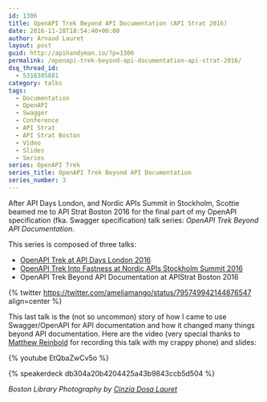```yaml
---
id: 1306
title: OpenAPI Trek Beyond API Documentation (API Strat 2016)
date: 2016-11-28T18:54:40+00:00
author: Arnaud Lauret
layout: post
guid: http://apihandyman.io/?p=1306
permalink: /openapi-trek-beyond-api-documentation-api-strat-2016/
dsq_thread_id:
  - 5316385881
category: talks
tags:
  - Documentation
  - OpenAPI
  - Swagger
  - Conference
  - API Strat
  - API Strat Boston
  - Video
  - Slides
  - Series
series: OpenAPI Trek
series_title: OpenAPI Trek Beyond API Documentation
series_number: 3
---
```

After API Days London, and Nordic APIs Summit in Stockholm, Scottie beamed me to API Strat Boston 2016 for the final part of my OpenAPI specification (fka. Swagger specification) talk series: *OpenAPI Trek Beyond API Documentation*.<!--more-->

This series is composed of three talks:

- [OpenAPI Trek at API Days London 2016](/openapi-trek-api-days-london-2016/)
- [OpenAPI Trek Into Fastness at Nordic APIs Stockholm Summit 2016](/openapi-trek-into-fastness-nordic-apis-summit-2016/)
- OpenAPI Trek Beyond API Documentation at APIStrat Boston 2016

{% twitter https://twitter.com/ameliamango/status/795749942144876547 align=center %}

This last talk is the (not so uncommon) story of how I came to use Swagger/OpenAPI for API documentation and how it changed many things beyond API documentation. Here are the video (very special thanks to [Matthew Reinbold](https://twitter.com/libel_vox) for recording this talk with my crappy phone) and slides:
  
{% youtube EtQbaZwCv5o %}
  
{% speakerdeck db304a20b4204425a43b9843ccb5d504 %}
  
*Boston Library Photography by [Cinzia Dosa Lauret](http://www.misterlapin.com)*